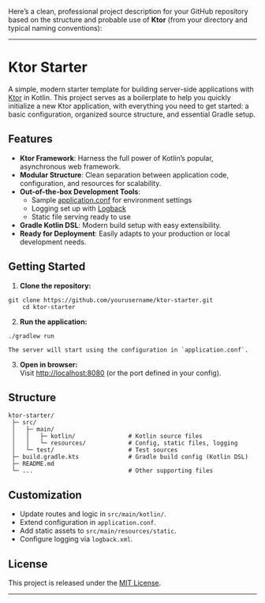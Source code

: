 Here’s a clean, professional project description for your GitHub repository based on the structure and probable use of **Ktor** (from your directory and typical naming conventions):

---

# Ktor Starter

A simple, modern starter template for building server-side applications with [Ktor](https://ktor.io/) in Kotlin. This project serves as a boilerplate to help you quickly initialize a new Ktor application, with everything you need to get started: a basic configuration, organized source structure, and essential Gradle setup.

## Features

- **Ktor Framework**: Harness the full power of Kotlin’s popular, asynchronous web framework.
- **Modular Structure**: Clean separation between application code, configuration, and resources for scalability.
- **Out-of-the-box Development Tools**:
    - Sample [application.conf](src/main/resources/application.conf) for environment settings
    - Logging set up with [Logback](src/main/resources/logback.xml)
    - Static file serving ready to use
- **Gradle Kotlin DSL**: Modern build setup with easy extensibility.
- **Ready for Deployment**: Easily adapts to your production or local development needs.

## Getting Started

1. **Clone the repository:**
```shell script
git clone https://github.com/yourusername/ktor-starter.git
    cd ktor-starter
```


2. **Run the application:**
```shell script
./gradlew run
```

    The server will start using the configuration in `application.conf`.

3. **Open in browser:**  
   Visit [http://localhost:8080](http://localhost:8080) (or the port defined in your config).

## Structure

```
ktor-starter/
 ├─ src/
 │   ├─ main/
 │   │   ├─ kotlin/               # Kotlin source files
 │   │   └─ resources/            # Config, static files, logging
 │   └─ test/                     # Test sources
 ├─ build.gradle.kts              # Gradle build config (Kotlin DSL)
 ├─ README.md
 └─ ...                           # Other supporting files
```


## Customization

- Update routes and logic in `src/main/kotlin/`.
- Extend configuration in `application.conf`.
- Add static assets to `src/main/resources/static`.
- Configure logging via `logback.xml`.

## License

This project is released under the [MIT License](LICENSE).

---